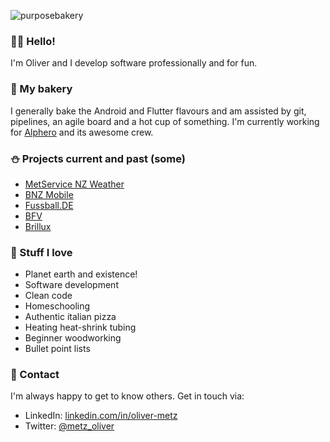 ![purposebakery](https://purposebakery.com/wp-content/uploads/2017/09/cropped-bread.png)

### 🖖🏼 Hello!

I'm Oliver and I develop software professionally and for fun. 

### 🥐 My bakery

I generally bake the Android and Flutter flavours and am assisted by git, pipelines, an agile board and a hot cup of something. I'm currently working for [Alphero](https://www.alphero.com/) and its awesome crew.

### ⛄ Projects current and past (some)

- [MetService NZ Weather](https://play.google.com/store/apps/details?id=com.metservice.kryten)
- [BNZ Mobile](https://play.google.com/store/apps/details?id=nz.co.bnz.droidbanking)
- [Fussball.DE](https://play.google.com/store/apps/details?id=de.dfbmedien.FussballDE)
- [BFV](https://play.google.com/store/apps/details?id=de.bfv.android) 
- [Brillux](https://play.google.com/store/apps/details?id=de.brillux.brilluxapp)

### 🌳 Stuff I love

- Planet earth and existence!
- Software development
- Clean code 
- Homeschooling
- Authentic italian pizza
- Heating heat-shrink tubing
- Beginner woodworking
- Bullet point lists

### 🔮 Contact 

I'm always happy to get to know others. Get in touch via: 

- LinkedIn: [linkedin.com/in/oliver-metz](https://www.linkedin.com/in/oliver-metz/)
- Twitter: [@metz_oliver](https://twitter.com/metz_oliver)
